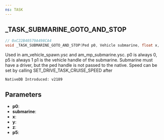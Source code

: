 ```yaml
---
ns: TASK
---
```

## _TASK_SUBMARINE_GOTO_AND_STOP

```c
// 0xC22B40579A498CA4
void _TASK_SUBMARINE_GOTO_AND_STOP(Ped p0, Vehicle submarine, float x, float y, float z, BOOL p5);
```

Used in am_vehicle_spawn.ysc and am_mp_submarine.ysc.
p0 is always 0, p5 is always 1
p1 is the vehicle handle of the submarine. Submarine must have a driver, but the ped handle is not passed to the native.
Speed can be set by calling SET_DRIVE_TASK_CRUISE_SPEED after

```
NativeDB Introduced: v2189
```

## Parameters
* **p0**:
* **submarine**:
* **x**:
* **y**:
* **z**:
* **p5**:
